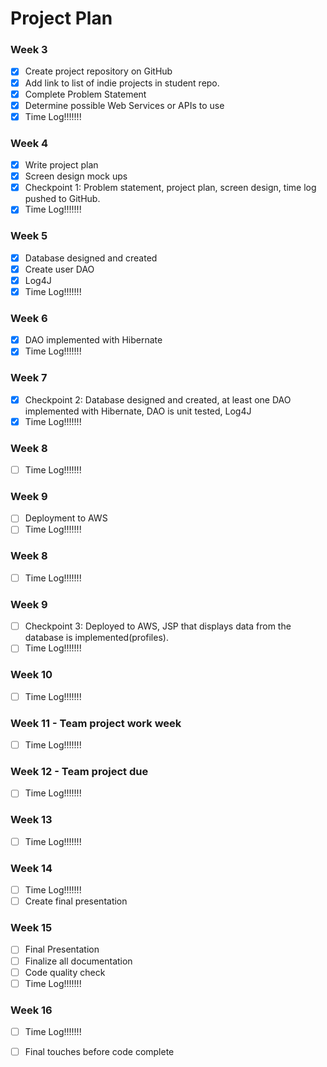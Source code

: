 # Project Plan

### Week 3
- [x] Create project repository on GitHub
- [x] Add link to list of indie projects in student repo.
- [x] Complete Problem Statement
- [x] Determine possible Web Services or APIs to use
- [x] Time Log!!!!!!!

### Week 4
- [x] Write project plan
- [x] Screen design mock ups
- [x] Checkpoint 1: Problem statement, project plan, screen design, time log pushed to GitHub. 
- [x] Time Log!!!!!!!

### Week 5
- [x] Database designed and created
- [x] Create user DAO
- [x] Log4J
- [x] Time Log!!!!!!!

### Week 6
- [x] DAO implemented with Hibernate
- [x] Time Log!!!!!!!

### Week 7
- [x] Checkpoint 2: Database designed and created, at least one DAO implemented with Hibernate, DAO is unit tested, Log4J 
- [x] Time Log!!!!!!!

### Week 8
- [ ] Time Log!!!!!!!

### Week 9
- [ ] Deployment to AWS
- [ ] Time Log!!!!!!!

### Week 8
- [ ] Time Log!!!!!!!

### Week 9
- [ ] Checkpoint 3: Deployed to AWS, JSP that displays data from the database is implemented(profiles). 
- [ ] Time Log!!!!!!!

### Week 10
- [ ] Time Log!!!!!!!

### Week 11 - Team project work week
- [ ] Time Log!!!!!!!

### Week 12 - Team project due
- [ ] Time Log!!!!!!!

### Week 13
- [ ] Time Log!!!!!!!

### Week 14
- [ ] Time Log!!!!!!!
- [ ] Create final presentation

### Week 15
- [ ] Final Presentation
- [ ] Finalize all documentation
- [ ] Code quality check
- [ ] Time Log!!!!!!!

### Week 16
- [ ] Time Log!!!!!!!
- [ ] Final touches before code complete







